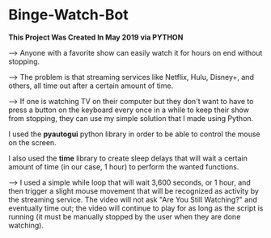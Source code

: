 # Binge-Watch-Bot


**This Project Was Created In May 2019 via PYTHON**

--> Anyone with a favorite show can easily watch it for hours on end without stopping. 

--> The problem is that streaming services like Netflix, Hulu, Disney+, and others, all time out after a certain amount of time.

--> If one is watching TV on their computer but they don't want to have to press a button on the keyboard every once in a while to keep their show from stopping, they can use my simple solution that I made using Python.

I used the **pyautogui** python library in order to be able to control the mouse on the screen.

I also used the **time** library to create sleep delays that will wait a certain amount of time (in our case, 1 hour) to perform the wanted functions.

--> I used a simple while loop that will wait 3,600 seconds, or 1 hour, and then trigger a slight mouse movement that will be recognized as activity by the streaming service. The video will not ask "Are You Still Watching?" and eventually time out; the video will continue to play for as long as the script is running (it must be manually stopped by the user when they are done watching).
